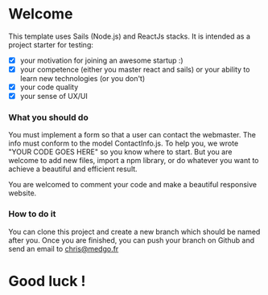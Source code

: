 # Welcome

This template uses Sails (Node.js) and ReactJs stacks. It is intended as a project starter for testing:
- [x] your motivation for joining an awesome startup :)
- [x] your competence (either you master react and sails) or your ability to learn new technologies (or you don't)
- [x] your code quality
- [x] your sense of UX/UI

### What you should do
You must implement a form so that a user can contact the webmaster. The info must conform to the model ContactInfo.js. To help you, we wrote "YOUR CODE GOES HERE" so you know where to start. But you are welcome to add new files, import a npm library, or do whatever you want to achieve a beautiful and efficient result.

You are welcomed to comment your code and make a beautiful responsive website.

### How to do it
You can clone this project and create a new branch which should be named after you.
Once you are finished, you can push your branch on Github and send an email to chris@medgo.fr

# Good luck !
